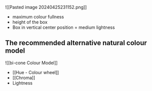 ![[Pasted image 20240425231152.png]]
- maximum colour fullness
- height of the box
- Box in vertical center position = medium lightness
## The recommended alternative natural colour model
![[bi-cone Colour Model]]

- [[Hue - Colour wheel]]
- [[Chroma]]
- Lightness